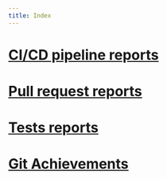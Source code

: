 ```yaml
---
title: Index
---
```



# [CI/CD pipeline reports](https://trinodb.github.io/reports/reports/ci-cd/)

# [Pull request reports](https://trinodb.github.io/reports/reports/pr/)

# [Tests reports](https://trinodb.github.io/reports/reports/tests/)

# [Git Achievements](https://MiguelWeezardo.github.io/trino-git-achievements/reports/git/)
